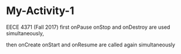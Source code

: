# My-Activity-1
EECE 4371 (Fall 2017)
first onPause onStop and onDestroy are used simultaneously,

then onCreate onStart and onResume are called again simultaneously
